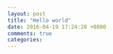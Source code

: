 ```yaml
---
layout: post
title: "Hello world"
date: 2016-04-19 17:24:28 +0800
comments: true
categories: 
---
```

